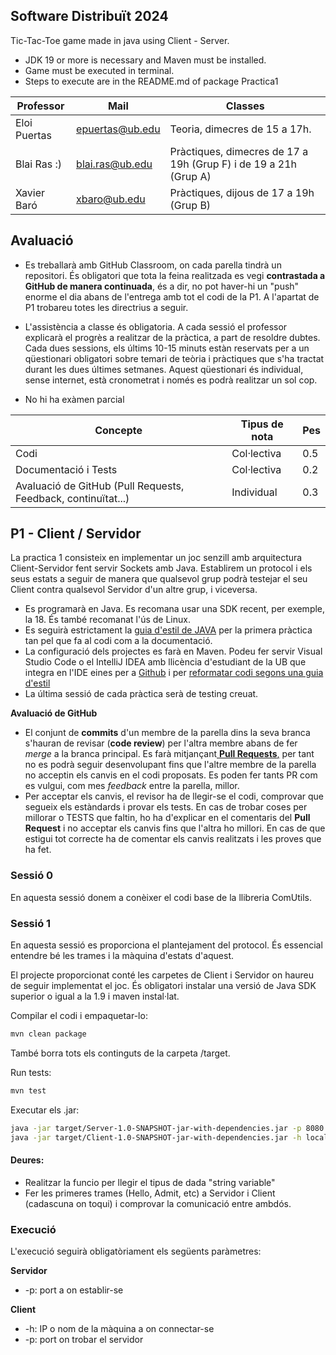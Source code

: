 ## Software Distribuït 2024

Tic-Tac-Toe game made in java using Client - Server. 
 - JDK 19 or more is necessary and Maven must be installed. 
 - Game must be executed in terminal.
 - Steps to execute are in the README.md of package Practica1

| Professor    | Mail            | Classes                                                               |
|--------------|-----------------|-----------------------------------------------------------------------|
| Eloi Puertas | epuertas@ub.edu | Teoria, dimecres de 15 a 17h. |
| Blai Ras :)    | blai.ras@ub.edu | Pràctiques, dimecres de 17 a 19h (Grup F) i de 19 a 21h (Grup A)      |
| Xavier Baró | xbaro@ub.edu |Pràctiques, dijous de 17 a 19h (Grup B) |

## Avaluació

* Es treballarà amb GitHub Classroom, on cada parella tindrà un repositori. És obligatori que tota la feina realitzada es vegi **contrastada a GitHub de manera continuada**, és a dir, no pot haver-hi un "push" enorme el dia abans de l'entrega amb tot el codi de la P1. A l'apartat de P1 trobareu totes les directrius a seguir.

* L'assistència a classe és obligatoria. A cada sessió el professor explicarà el progrès a realitzar de la pràctica, a part de resoldre dubtes. Cada dues sessions, els últims 10-15 minuts estàn reservats per a un qüestionari obligatori sobre temari de teòria i pràctiques que s'ha tractat durant les dues últimes setmanes. Aquest qüestionari és individual, sense internet, està cronometrat i només es podrà realitzar un sol cop.

* No hi ha exàmen parcial


| Concepte                                                      | Tipus de nota | Pes |
|---------------------------------------------------------------|---------------|-----|
| Codi                                                       | Col·lectiva   | 0.5 |
| Documentació i Tests | Col·lectiva | 0.2|
| Avaluació de GitHub (Pull Requests, Feedback, continuïtat...) | Individual    | 0.3 |

## P1 - Client / Servidor

La practica 1 consisteix en implementar un joc senzill amb arquitectura Client-Servidor fent servir Sockets amb Java. Establirem un protocol i els seus estats a seguir de manera que qualsevol grup podrà testejar el seu Client contra qualsevol Servidor d'un altre grup, i viceversa.

* Es programarà en Java. Es recomana usar una SDK recent, per exemple, la 18. És també recomanat l'ús de Linux.
* Es seguirà estrictament la [guia d'estil de JAVA](https://google.github.io/styleguide/javaguide.html) per la primera pràctica tan pel que fa al codi com a la documentació.
* La configuració dels projectes es farà en Maven. Podeu fer servir Visual Studio Code o el IntelliJ IDEA amb llicència d'estudiant de la UB que integra en l'IDE  eines per a [Github](https://www.jetbrains.com/help/idea/github.html) i per [reformatar codi segons una guia d'estil](https://medium.com/swlh/configuring-google-style-guide-for-java-for-intellij-c727af4ef248)
* La última sessió de cada pràctica serà de testing creuat.

**Avaluació de GitHub**

* El conjunt de **commits** d'un membre de la parella dins la seva branca s'hauran de revisar (**code review**) per l'altra membre abans de fer _merge_ a la branca principal. Es farà mitjançant[ **Pull Requests**,](https://docs.github.com/en/github/collaborating-with-issues-and-pull-requests/proposing-changes-to-your-work-with-pull-requests) per tant no es podrà seguir desenvolupant fins que l'altre membre de la parella no acceptin els canvis en el codi proposats. Es poden fer tants PR com es vulgui, com mes _feedback_ entre la parella, millor.
* Per acceptar els canvis, el revisor ha de llegir-se el codi, comprovar que segueix els estàndards i provar els tests.  En cas de trobar coses per millorar o TESTS que faltin, ho ha d'explicar en el comentaris del  **Pull Request** i no acceptar els canvis fins que l'altra ho millori. En cas de que estigui tot correcte ha de comentar els canvis realitzats i les proves que ha fet.  

### Sessió 0

En aquesta sessió donem a conèixer el codi base de la llibreria ComUtils.

### Sessió 1

En aquesta sessió es proporciona el plantejament del protocol. És essencial entendre bé les trames i la màquina d'estats d'aquest.

El projecte proporcionat conté les carpetes de Client i Servidor on haureu de seguir implementat el joc. És obligatori instalar una versió de Java SDK superior o igual a la 1.9 i maven instal·lat. 

Compilar el codi i empaquetar-lo:
```bash 
mvn clean package
```
També borra tots els continguts de la carpeta /target.

Run tests:
```bash 
mvn test
```

Executar els .jar:
```bash 
java -jar target/Server-1.0-SNAPSHOT-jar-with-dependencies.jar -p 8080
java -jar target/Client-1.0-SNAPSHOT-jar-with-dependencies.jar -h localhost -p 8080
```

#### Deures:
* Realitzar la funcio per llegir el tipus de dada "string variable"
* Fer les primeres trames (Hello, Admit, etc) a Servidor i Client (cadascuna on toqui) i comprovar la comunicació entre ambdós.

### Execució 

L'execució seguirà obligatòriament els següents paràmetres:

**Servidor**
* -p: port a on establir-se

**Client**

* -h: IP o nom de la màquina a on connectar-se
* -p: port on trobar el servidor



